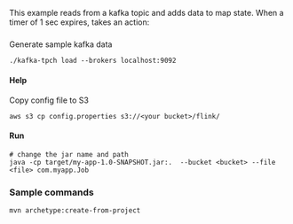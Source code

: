 This example reads from a kafka topic and adds data to map state. When a timer of 1 sec 
expires, takes an action:

#####
Generate sample kafka data
```shell
./kafka-tpch load --brokers localhost:9092
```

#### Help
Copy config file to S3
```shell
aws s3 cp config.properties s3://<your bucket>/flink/   
```

#### Run
```shell
# change the jar name and path
java -cp target/my-app-1.0-SNAPSHOT.jar:.  --bucket <bucket> --file <file> com.myapp.Job 
```

### Sample commands
```shell
mvn archetype:create-from-project
```